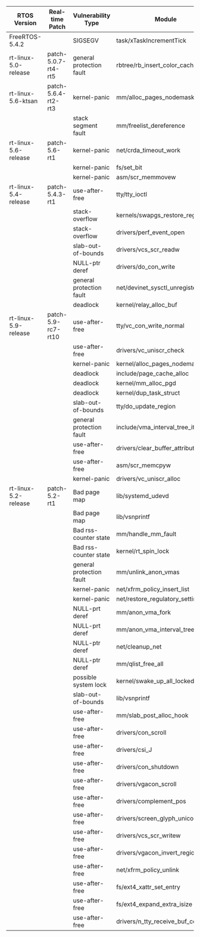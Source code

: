 | RTOS Version         | Real-time Patch     | Vulnerability Type       | Module                                  | Rtkaller | Syzkaller | Pervious Unknown |
|----------------------|---------------------|--------------------------|-----------------------------------------|----------|-----------|------------------|
| FreeRTOS-5.4.2       |                     | SIGSEGV                  | task/xTaskIncrementTick                 | ✓        |           | ✓                |
| rt-linux-5.0-release | patch-5.0.7-rt4-rt5 | general protection fault | rbtree/rb\_insert\_color\_cached        | ✓        |           | ✓                |
| rt-linux-5.6-ktsan   | patch-5.6.4-rt2-rt3 | kernel-panic             | mm/alloc\_pages\_nodemask               | ✓        | ✓         |                  |
|                      |                     | stack segment fault      | mm/freelist\_dereference                | ✓        |           | ✓                |
| rt-linux-5.6-release | patch-5.6-rt1       | kernel-panic             | net/crda\_timeout\_work                 | ✓        |           | ✓                |
|                      |                     | kernel-panic             | fs/set\_bit                             | ✓        | ✓         |                  |
|                      |                     | kernel-panic             | asm/scr\_memmovew                       | ✓        | ✓         |                  |
| rt-linux-5.4-release | patch-5.4.3-rt1     | use-after-free           | tty/tty\_ioctl                          | ✓        | ✓         |                  |
|                      |                     | stack-overflow           | kernels/swapgs\_restore\_regs           | ✓        |           | ✓                |
|                      |                     | stack-overflow           | drivers/perf\_event\_open               | ✓        |           | ✓                |
|                      |                     | slab-out-of-bounds       | drivers/vcs\_scr\_readw                 | ✓        |           | ✓                |
|                      |                     | NULL-ptr deref           | drivers/do\_con\_write                  | ✓        | ✓         |                  |
|                      |                     | general protection fault | net/devinet\_sysctl\_unregister         | ✓        |           | ✓                |
|                      |                     | deadlock                 | kernel/relay\_alloc\_buf                | ✓        |           | ✓                |
| rt-linux-5.9-release | patch-5.9-rc7-rt10  | use-after-free           | tty/vc\_con\_write\_normal              | ✓        |           | ✓                |
|                      |                     | use-after-free           | drivers/vc\_uniscr\_check               | ✓        |           | ✓                |
|                      |                     | kernel-panic             | kernel/alloc\_pages\_nodemask           | ✓        |           | ✓                |
|                      |                     | deadlock                 | include/page\_cache\_alloc              | ✓        |           | ✓                |
|                      |                     | deadlock                 | kernel/mm\_alloc\_pgd                   | ✓        |           | ✓                |
|                      |                     | deadlock                 | kernel/dup\_task\_struct                | ✓        |           | ✓                |
|                      |                     | slab-out-of-bounds       | tty/do\_update\_region                  | ✓        |           | ✓                |
|                      |                     | general protection fault | include/vma\_interval\_tree\_iter\_next | ✓        |           | ✓                |
|                      |                     | use-after-free           | drivers/clear\_buffer\_attributes       | ✓        |           | ✓                |
|                      |                     | use-after-free           | asm/scr\_memcpyw                        | ✓        | ✓         |                  |
|                      |                     | kernel-panic             | drivers/vc\_uniscr\_alloc               | ✓        | ✓         |                  |
| rt-linux-5.2-release | patch-5.2-rt1       | Bad page map             | lib/systemd\_udevd                      | ✓        |           | ✓                |
|                      |                     | Bad page map             | lib/vsnprintf                           | ✓        |           | ✓                |
|                      |                     | Bad rss-counter state    | mm/handle\_mm\_fault                    | ✓        | ✓         |                  |
|                      |                     | Bad rss-counter state    | kernel/rt\_spin\_lock                   | ✓        | ✓         |                  |
|                      |                     | general protection fault | mm/unlink\_anon\_vmas                   | ✓        | ✓         |                  |
|                      |                     | kernel-panic             | net/xfrm\_policy\_insert\_list          | ✓        | ✓         |                  |
|                      |                     | kernel-panic             | net/restore\_regulatory\_settings       | ✓        |           | ✓                |
|                      |                     | NULL-prt deref           | mm/anon\_vma\_fork                      | ✓        |           | ✓                |
|                      |                     | NULL-prt deref           | mm/anon\_vma\_interval\_tree\_insert    | ✓        |           | ✓                |
|                      |                     | NULL-ptr deref           | net/cleanup\_net                        | ✓        | ✓         |                  |
|                      |                     | NULL-ptr deref           | mm/qlist\_free\_all                     | ✓        | ✓         |                  |
|                      |                     | possible system lock     | kernel/swake\_up\_all\_locked           | ✓        |           | ✓                |
|                      |                     | slab-out-of-bounds       | lib/vsnprintf                           | ✓        |           | ✓                |
|                      |                     | use-after-free           | mm/slab\_post\_alloc\_hook              | ✓        |           | ✓                |
|                      |                     | use-after-free           | drivers/con\_scroll                     | ✓        | ✓         |                  |
|                      |                     | use-after-free           | drivers/csi\_J                          | ✓        | ✓         |                  |
|                      |                     | use-after-free           | drivers/con\_shutdown                   | ✓        | ✓         |                  |
|                      |                     | use-after-free           | drivers/vgacon\_scroll                  | ✓        | ✓         |                  |
|                      |                     | use-after-free           | drivers/complement\_pos                 | ✓        |           | ✓                |
|                      |                     | use-after-free           | drivers/screen\_glyph\_unicode          | ✓        | ✓         |                  |
|                      |                     | use-after-free           | drivers/vcs\_scr\_writew                | ✓        | ✓         |                  |
|                      |                     | use-after-free           | drivers/vgacon\_invert\_region          | ✓        | ✓         |                  |
|                      |                     | use-after-free           | net/xfrm\_policy\_unlink                | ✓        | ✓         |                  |
|                      |                     | use-after-free           | fs/ext4\_xattr\_set\_entry              | ✓        | ✓         |                  |
|                      |                     | use-after-free           | fs/ext4\_expand\_extra\_isize           | ✓        | ✓         |                  |
|                      |                     | use-after-free           | drivers/n\_tty\_receive\_buf\_common    | ✓        | ✓         |                  |
